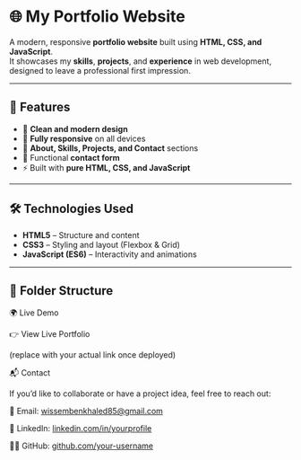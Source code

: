 # 🌐 My Portfolio Website

A modern, responsive **portfolio website** built using **HTML, CSS, and JavaScript**.  
It showcases my **skills**, **projects**, and **experience** in web development, designed to leave a professional first impression.

---

## 🚀 Features

- 🎨 **Clean and modern design**
- 📱 **Fully responsive** on all devices
- 🧠 **About, Skills, Projects, and Contact** sections
- 💬 Functional **contact form**
- ⚡ Built with **pure HTML, CSS, and JavaScript**

---

## 🛠️ Technologies Used

- **HTML5** – Structure and content  
- **CSS3** – Styling and layout (Flexbox & Grid)  
- **JavaScript (ES6)** – Interactivity and animations  

---

## 📂 Folder Structure

🌍 Live Demo

👉 View Live Portfolio

(replace with your actual link once deployed)

📬 Contact

If you’d like to collaborate or have a project idea, feel free to reach out:

💌 Email: wissembenkhaled85@gmail.com

💼 LinkedIn: [linkedin.com/in/yourprofile](https://www.linkedin.com/in/wissem-benkhaled/)

🧑‍💻 GitHub: [github.com/your-username](https://github.com/Wissem-Benkhaled)

